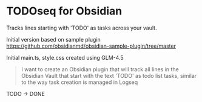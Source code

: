 # TODOseq for Obsidian

Tracks lines starting with 'TODO' as tasks across your vault.

Initial version based on sample plugin
https://github.com/obsidianmd/obsidian-sample-plugin/tree/master

Initial main.ts, style.css created using GLM-4.5
> I want to create an Obsidian plugin that will track all lines in the Obsidian Vault that start with the text 'TODO' as todo list tasks, similar to the way task creation is managed in Logseq



TODO -> DONE
